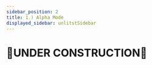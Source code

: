 ```yaml
---
sidebar_position: 2
title: 1.) Alpha Mode
displayed_sidebar: unlitstSidebar
---
```


# 🚧UNDER CONSTRUCTION🚧